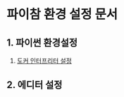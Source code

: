 # 파이참 환경 설정 문서

## 1. 파이썬 환경설정

1. [도커 인터프리터 설정](./docker_doc/pycharm_docker_interpreter_setting.md)

## 2. 에디터 설정

